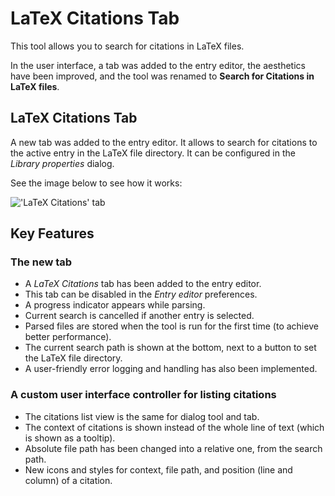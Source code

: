 
# LaTeX Citations Tab

This tool allows you to search for citations in LaTeX files.

In the user interface, a tab was added to the entry editor, the aesthetics have been improved, and the tool was renamed to **Search for Citations in LaTeX files**.

## LaTeX Citations Tab

A new tab was added to the entry editor. It allows to search for citations to the active entry in the LaTeX file directory. It can be configured in the _Library properties_ dialog.

See the image below to see how it works:

![&apos;LaTeX Citations&apos; tab](https://user-images.githubusercontent.com/12954316/62509787-d68a0a80-b80c-11e9-84f5-f894f965dc9e.gif)

## Key Features

### The new tab

* A _LaTeX Citations_ tab has been added to the entry editor.
* This tab can be disabled in the _Entry editor_ preferences.
* A progress indicator appears while parsing.
* Current search is cancelled if another entry is selected.
* Parsed files are stored when the tool is run for the first time \(to achieve better performance\).
* The current search path is shown at the bottom, next to a button to set the LaTeX file directory.
* A user-friendly error logging and handling has also been implemented.

### A custom user interface controller for listing citations

* The citations list view is the same for dialog tool and tab.
* The context of citations is shown instead of the whole line of text \(which is shown as a tooltip\).
* Absolute file path has been changed into a relative one, from the search path.
* New icons and styles for context, file path, and position \(line and column\) of a citation.

